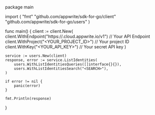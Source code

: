 package main

import (
    "fmt"
    "github.com/appwrite/sdk-for-go/client"
    "github.com/appwrite/sdk-for-go/users"
)

func main() {
    client := client.New(
        client.WithEndpoint("https://<REGION>.cloud.appwrite.io/v1") // Your API Endpoint
        client.WithProject("<YOUR_PROJECT_ID>") // Your project ID
        client.WithKey("<YOUR_API_KEY>") // Your secret API key
    )

    service := users.New(client)
    response, error := service.ListIdentities(
        users.WithListIdentitiesQueries([]interface{}{}),
        users.WithListIdentitiesSearch("<SEARCH>"),
    )

    if error != nil {
        panic(error)
    }

    fmt.Println(response)
}
